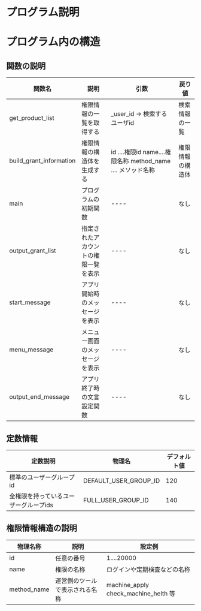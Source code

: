 
# プログラム説明

# プログラム内の構造

## 関数の説明

| 関数名  | 説明 |  引数  |  戻り値  |
| ---- | ---- | ---- |  ---- | 
|  get_product_list |  権限情報の一覧を取得する  |  _user_id -> 検索するユーザid  |  検索情報の一覧  |
| build_grant_information  |  権限情報の構造体を生成する  |  id ....権限id name....権限名称  method_name .... メソッド名称 |  権限情報の構造体  |
| main | プログラムの初期関数 | ---- |  なし | 
| output_grant_list | 指定されたアカウントの権限一覧を表示 | ---- |  なし | 
| start_message | アプリ開始時のメッセージを表示 | ---- |  なし | 
| menu_message | メニュー画面のメッセージを表示 | ---- |  なし | 
| output_end_message | アプリ終了時の文言設定関数 | ---- |  なし | 

## 定数情報

| 定数説明 | 物理名 | デフォルト値 |
| ---- | ---- | ---- |
| 標準のユーザーグループid | DEFAULT_USER_GROUP_ID | 120 |
| 全権限を持っているユーザーグループids | FULL_USER_GROUP_ID | 140 |

## 権限情報構造の説明

| 物理名称  |  説明  |  設定例  |
| ---- | ---- | ---- |
|  id  |  任意の番号  |  1....20000   |
|  name  |  権限の名称  |  ログインや定期検査などの名称  |
|  method_name  |  運営側のツールで表示される名称  |  machine_apply check_machine_helth 等  |
